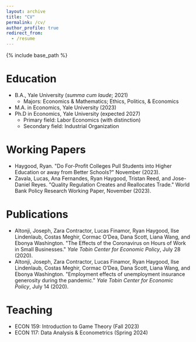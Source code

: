 ```yaml
---
layout: archive
title: "CV"
permalink: /cv/
author_profile: true
redirect_from:
  - /resume
---
```


{% include base_path %}

Education
======
* B.A., Yale University (*summa cum laude*; 2021)
  * Majors: Economics & Mathematics; Ethics, Politics, & Economics
* M.A. in Economics, Yale University (2023)
* Ph.D in Economics, Yale University (expected 2027)
  * Primary field: Labor Economics (with distinction)
  * Secondary field: Industrial Organization

Working Papers
======
* Haygood, Ryan. "Do For-Profit Colleges Pull Students into Higher Education or away from Better Schools?" November (2023).
* Zavala, Lucas, Ana Fernandes, Ryan Haygood, Tristan Reed, and Jose-Daniel Reyes. "Quality Regulation Creates and Reallocates Trade." World Bank Policy Research Working Paper, November (2023).

Publications
======
* Altonji, Joseph, Zara Contractor, Lucas Finamor, Ryan Haygood, Ilse Lindenlaub, Costas Meghir, Cormac O’Dea, Dana Scott, Liana Wang, and Ebonya Washington. "The Effects of the Coronavirus on Hours of Work in Small Businesses." *Yale Tobin Center for Economic Policy*, July 28 (2020).
* Altonji, Joseph, Zara Contractor, Lucas Finamor, Ryan Haygood, Ilse Lindenlaub, Costas Meghir, Cormac O’Dea, Dana Scott, Liana Wang, and Ebonya Washington. "Employment effects of unemployment insurance generosity during the pandemic." *Yale Tobin Center for Economic Policy*, July 14 (2020).

Teaching
======
* ECON 159: Introduction to Game Theory (Fall 2023)
* ECON 117: Data Analysis & Econometrics (Spring 2024)